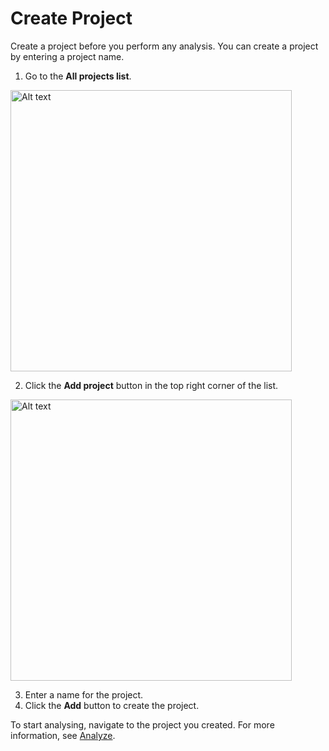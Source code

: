 # Create Project

Create a project before you perform any analysis. You can create a project by entering a project name.

1. Go to the **All projects list**.

<img src="projList00.png" alt="Alt text" width="450"/>


2. Click the **Add project** button in the top right corner of the list.

<img src="addProj.png" alt="Alt text" width="450"/>

3. Enter a name for the project.
4. Click the **Add** button to create the project.

To start analysing, navigate to the project you created. For more information, see [Analyze](분석.md).